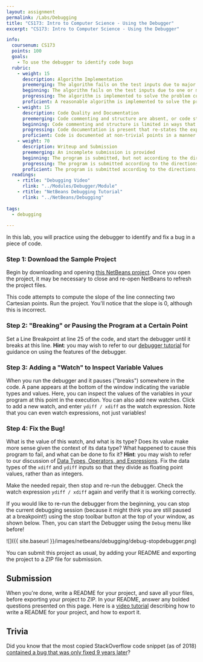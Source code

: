 ```yaml
---
layout: assignment
permalink: /Labs/Debugging
title: "CS173: Intro to Computer Science - Using the Debugger"
excerpt: "CS173: Intro to Computer Science - Using the Debugger"

info:
  coursenum: CS173
  points: 100
  goals:
    - To use the debugger to identify code bugs
  rubric:
    - weight: 15
      description: Algorithm Implementation
      preemerging: The algorithm fails on the test inputs due to major issues, or the program fails to compile and/or run
      beginning: The algorithm fails on the test inputs due to one or more minor issues
      progressing: The algorithm is implemented to solve the problem correctly according to given test inputs, but would fail if executed in a general case due to a minor issue or omission in the algorithm design or implementation
      proficient: A reasonable algorithm is implemented to solve the problem which correctly solves the problem according to the given test inputs, and would be reasonably expected to solve the problem in the general case
    - weight: 15
      description: Code Quality and Documentation
      preemerging: Code commenting and structure are absent, or code structure departs significantly from best practice, and/or the code departs significantly from the style guide
      beginning: Code commenting and structure is limited in ways that reduce the readability of the program, and/or there are minor departures from the style guide
      progressing: Code documentation is present that re-states the explicit code definitions, and/or code is written that mostly adheres to the style guide
      proficient: Code is documented at non-trivial points in a manner that enhances the readability of the program, and code is written according to the style guide
    - weight: 70
      description: Writeup and Submission
      preemerging: An incomplete submission is provided
      beginning: The program is submitted, but not according to the directions in one or more ways (for example, because it is lacking a readme writeup)
      progressing: The program is submitted according to the directions with a minor omission or correction needed
      proficient: The program is submitted according to the directions, including a readme writeup describing the solution
  readings:
    - rtitle: "Debugging Video"
      rlink: "../Modules/Debugger/Module"
    - rtitle: "NetBeans Debugging Tutorial"
      rlink: "../NetBeans/Debugging"      
      
tags:
  - debugging
  
---
```


In this lab, you will practice using the debugger to identify and fix a bug in a piece of code.  

### Step 1: Download the Sample Project
Begin by downloading and opening [this NetBeans project](../files/lab-debugging/DebugSample.zip).  Once you open the project, it may be necessary to close and re-open NetBeans to refresh the project files.

This code attempts to compute the slope of the line connecting two Cartesian points.  Run the project.  You'll notice that the slope is 0, although this is incorrect.

### Step 2: "Breaking" or Pausing the Program at a Certain Point
Set a Line Breakpoint at line 25 of the code, and start the debugger until it breaks at this line.  **Hint**: you may wish to refer to our [debugger tutorial](../NetBeans/Debugging) for guidance on using the features of the debugger.  

### Step 3: Adding a "Watch" to Inspect Variable Values
When you run the debugger and it pauses ("breaks") somewhere in the code.  A pane appears at the bottom of the window indicating the variable types and values.  Here, you can inspect the values of the variables in your program at this point in the execution.  You can also add new watches.  Click to add a new watch, and enter `ydiff / xdiff` as the watch expression.  Note that you can even watch expressions, not just variables!

### Step 4: Fix the Bug!
What is the value of this watch, and what is its type?  Does its value make more sense given the context of its data type?  What happened to cause this program to fail, and what can be done to fix it?  **Hint**: you may wish to refer to our discussion of [Data Types, Operators, and Expressions](../Activities/Expressions).  Fix the data types of the `xdiff` and `ydiff` inputs so that they divide as floating point values, rather than as integers.

Make the needed repair, then stop and re-run the debugger.  Check the watch expression `ydiff / xdiff` again and verify that it is working correctly.

If you would like to re-run the debugger from the beginning, you can stop the current debugging session (because it might think you are still paused at a breakpoint!) using the stop toolbar button at the top of your window, as shown below.  Then, you can start the Debugger using the `Debug` menu like before!

![]({{ site.baseurl }}/images/netbeans/debugging/debug-stopdebugger.png)

You can submit this project as usual, by adding your README and exporting the project to a ZIP file for submission.

## Submission

When you're done, write a README for your project, and save all your files, before exporting your project to ZIP.  In your README, answer any bolded questions presented on this page.  Here is a [video tutorial](http://www.billmongan.com/Ursinus-CS173-Spring2021/Modules/IDE/Module2) describing how to write a README for your project, and how to export it.

## Trivia

Did you know that the most copied StackOverflow code snippet (as of 2018) [contained a bug that was only fixed 9 years later](https://www.zdnet.com/article/the-most-copied-stackoverflow-java-code-snippet-contains-a-bug/)?